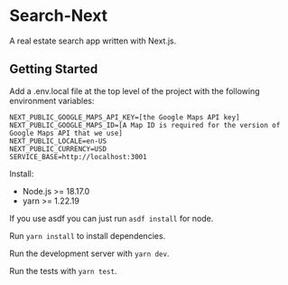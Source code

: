 # Search-Next

A real estate search app written with Next.js.

## Getting Started

Add a .env.local file at the top level of the project with the following environment variables:

```
NEXT_PUBLIC_GOOGLE_MAPS_API_KEY=[the Google Maps API key]
NEXT_PUBLIC_GOOGLE_MAPS_ID=[A Map ID is required for the version of Google Maps API that we use]
NEXT_PUBLIC_LOCALE=en-US
NEXT_PUBLIC_CURRENCY=USD
SERVICE_BASE=http://localhost:3001
```

Install:
* Node.js >= 18.17.0 
* yarn >= 1.22.19

If you use asdf you can just run `asdf install` for node.

Run `yarn install` to install dependencies.

Run the development server with `yarn dev`.

Run the tests with `yarn test`.
